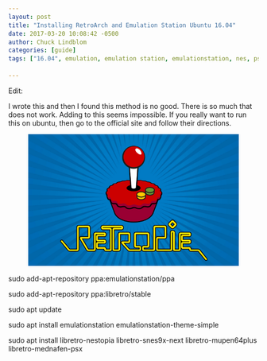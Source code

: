 ```yaml
---
layout: post
title: "Installing RetroArch and Emulation Station Ubuntu 16.04"
date: 2017-03-20 10:08:42 -0500
author: Chuck Lindblom
categories: [guide]
tags: ["16.04", emulation, emulation station, emulationstation, nes, psx, retroarch, snes, ubuntu]

---
```

Edit:
  
I wrote this and then I found this method is no good. There is so much that does not work. Adding to this seems impossible. If you really want to run this on ubuntu, then go to the official site and follow their directions.

<figure>
	<a href="/images/Retropie_Splash.png"><img src="images/Retropie_Splash.png" alt=""></a>
</figure>

sudo add-apt-repository ppa:emulationstation/ppa
  
sudo add-apt-repository ppa:libretro/stable
  
sudo apt update
  
sudo apt install emulationstation emulationstation-theme-simple
  
sudo apt install libretro-nestopia libretro-snes9x-next libretro-mupen64plus libretro-mednafen-psx

